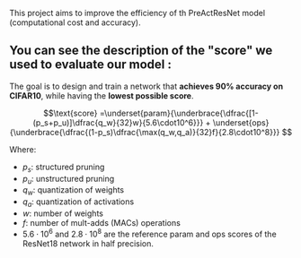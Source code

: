 This project aims to improve the efficiency of th PreActResNet model (computational cost and accuracy).

You can see the description of the "score" we used to evaluate our model :
--
The goal is to design and train a network that **achieves 90% accuracy on CIFAR10**, while having the **lowest possible score**.

$$\text{score} =\underset{param}{\underbrace{\dfrac{[1-(p_s+p_u)]\dfrac{q_w}{32}w}{5.6\cdot10^6}}} + \underset{ops}{\underbrace{\dfrac{(1-p_s)\dfrac{\max(q_w,q_a)}{32}f}{2.8\cdot10^8}}} $$

Where:
- $p_s$: structured pruning
- $p_u$: unstructured pruning
- $q_w$: quantization of weights
- $q_a$: quantization of activations
- $w$: number of weights
- $f$: number of mult-adds (MACs) operations
- $5.6\cdot10^6$ and $2.8\cdot10^8$ are the reference param and ops scores of the ResNet18 network in half precision.
